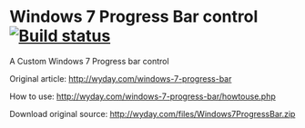 # Windows 7 Progress Bar control [![Build status](https://ci.appveyor.com/api/projects/status/glontmicto3vxi6s)](https://ci.appveyor.com/project/Walkman100/windows7progressbar)
A Custom Windows 7 Progress bar control

Original article: http://wyday.com/windows-7-progress-bar

How to use: http://wyday.com/windows-7-progress-bar/howtouse.php

Download original source: http://wyday.com/files/Windows7ProgressBar.zip